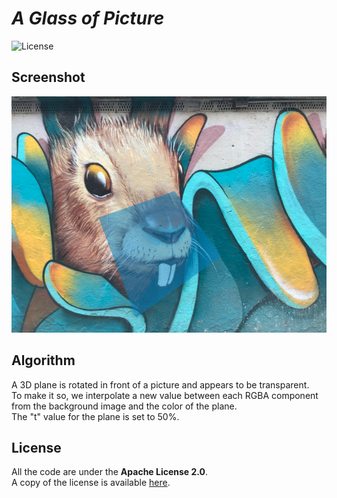 # *A Glass of Picture*

![License](https://img.shields.io/badge/license-Apache--2.0-blue.svg?style=flat-square)

## **Screenshot**

![screenshot](screenshot.png)


## **Algorithm**

A 3D plane is rotated in front of a picture and appears to be transparent.  
To make it so, we interpolate a new value between each RGBA component from the background image and the color of the plane.  
The "t" value for the plane is set to 50%.

## **License**

All the code are under the **Apache License 2.0**.  
A copy of the license is available [here](https://choosealicense.com/licenses/apache-2.0/).
